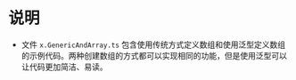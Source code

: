 # 说明

- 文件 `x.GenericAndArray.ts` 包含使用传统方式定义数组和使用泛型定义数组的示例代码。两种创建数组的方式都可以实现相同的功能，但是使用泛型可以让代码更加简洁、易读。
